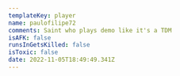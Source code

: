 ```yaml
---
templateKey: player
name: paulofilipe72
comments: Saint who plays demo like it's a TDM
isAFK: false
runsInGetsKilled: false
isToxic: false
date: 2022-11-05T18:49:49.341Z
---
```

